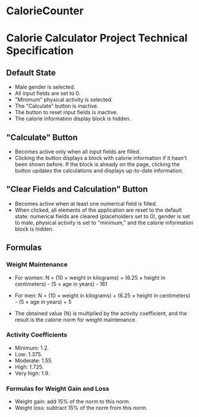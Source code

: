 # CalorieCounter

# Calorie Calculator Project Technical Specification

## Default State

- Male gender is selected.
- All input fields are set to 0.
- "Minimum" physical activity is selected.
- The "Calculate" button is inactive.
- The button to reset input fields is inactive.
- The calorie information display block is hidden.

## "Calculate" Button

- Becomes active only when all input fields are filled.
- Clicking the button displays a block with calorie information if it hasn't been shown before. If the block is already on the page, clicking the button updates the calculations and displays up-to-date information.

## "Clear Fields and Calculation" Button

- Becomes active when at least one numerical field is filled.
- When clicked, all elements of the application are reset to the default state: numerical fields are cleared (placeholders set to 0), gender is set to male, physical activity is set to "minimum," and the calorie information block is hidden.

## Formulas

### Weight Maintenance

- For women:
  N = (10 × weight in kilograms) + (6.25 × height in centimeters) - (5 × age in years) - 161

- For men:
  N = (10 × weight in kilograms) + (6.25 × height in centimeters) - (5 × age in years) + 5

- The obtained value (N) is multiplied by the activity coefficient, and the result is the calorie norm for weight maintenance.

### Activity Coefficients

- Minimum: 1.2.
- Low: 1.375.
- Moderate: 1.55.
- High: 1.725.
- Very high: 1.9.

### Formulas for Weight Gain and Loss

- Weight gain: add 15% of the norm to this norm.
- Weight loss: subtract 15% of the norm from this norm.
